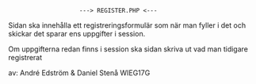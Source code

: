                         ---> REGISTER.PHP <---

Sidan ska innehålla ett registreringsformulär som när man fyller i det och skickar det sparar ens uppgifter i session.

Om uppgifterna redan finns i session ska sidan skriva ut vad man tidigare registrerat


av: André Edström & Daniel Stenå WIEG17G